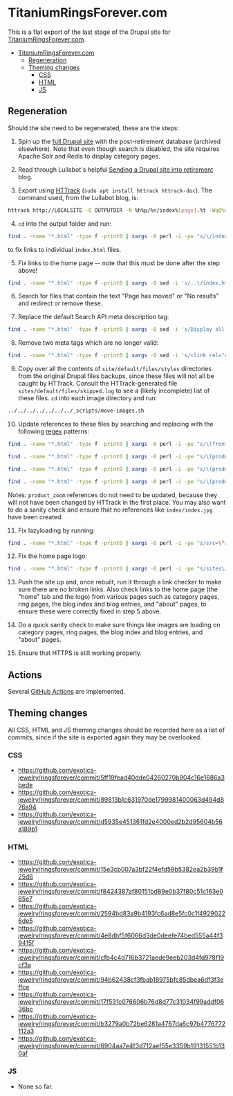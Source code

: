 # TitaniumRingsForever.com

This is a flat export of the last stage of the Drupal site for
[TitaniumRingsForever.com](https://titaniumringsforever.com).

<!-- The following section, from "ts" to "te", is an automatically-generated
  table of contents, updated whenever this file changes. Do not edit within
  this section. -->

<!--ts-->
   * [TitaniumRingsForever.com](#titaniumringsforevercom)
      * [Regeneration](#regeneration)
      * [Theming changes](#theming-changes)
         * [CSS](#css)
         * [HTML](#html)
         * [JS](#js)

<!-- Added by: runner, at: Thu Jan 14 03:09:42 UTC 2021 -->

<!--te-->

## Regeneration

Should the site need to be regenerated, these are the steps:

1. Spin up the [full Drupal
site](https://github.com/exotica-jewelry/archived-ringsforever-pantheon) with
the post-retirement database (archived elsewhere). Note that even though search
is disabled, the site requires Apache Solr and Redis to display category pages.

2. Read through Lullabot's helpful [Sending a Drupal site into
retirement](https://www.lullabot.com/articles/sending-drupal-site-retirement-using-httrack)
blog.

3. Export using [HTTrack](https://www.httrack.com)
(`sudo apt install httrack httrack-doc`). The command used, from the Lullabot
blog, is:

```sh
httrack http://LOCALSITE -O OUTPUTDIR -N %h%p/%n/index%[page].%t -WqQ%v -s0 -%F ""
```

4. `cd` into the output folder and run:

```sh
find . -name "*.html" -type f -print0 | xargs -0 perl -i -pe "s/\/index.html/\//g"
```

to fix links to individual `index.html` files.

5. Fix links to the home page -- note that this must be done after the step
above!

```sh
find . -name "*.html" -type f -print0 | xargs -0 sed -i 's/..\/index.html/\//g' && find . -name "*.html" -type f -print0 | xargs -0 sed -i 's/..\/..\/index.html/\//g' && find . -name "*.html" -type f -print0 | xargs -0 sed -i 's/..\/..\/..\/index.html/\//g'
```

6. Search for files that contain the text "Page has moved" or "No results" and
redirect or remove these.

7. Replace the default Search API meta description tag:

```sh
find . -name "*.html" -type f -print0 | xargs -0 sed -i 's/Display all the products that are available, using Search API/Our catalog of handcrafted titanium wedding rings./g'
```

8. Remove two meta tags which are no longer valid:

```sh
find . -name "*.html" -type f -print0 | xargs -0 sed -i 's/<link rel="canonical" href="index.html" \/>//g' && find . -name "*.html" -type f -print0 | xargs -0 sed -i 's/<link rel="shortlink" href="index.html" \/>//g'
```

9. Copy over all the contents of `site/default/files/styles` directories from
the original Drupal files backups, since these files will not all be caught by
HTTrack. Consult the HTTrack-generated file `sites/default/files/skipped.log` to
see a (likely incomplete) list of these files. `cd` into each image directory
and run:

```sh
../../../../../../../_scripts/move-images.sh
```

10. Update references to these files by searching and replacing with the
following [regex](https://regex101.com/) patterns:

```sh
find . -name "*.html" -type f -print0 | xargs -0 perl -i -pe "s/\(frontpage_block\)\/public\/rings\/\([^\/]*?\)\.jpg/$1\/public\/rings\/$2\/index\.jpg/g"
```

```sh
find . -name "*.html" -type f -print0 | xargs -0 perl -i -pe "s/\(product_full\)\/public\/rings\/\([^\/]*?\)\.jpg/$1\/public\/rings\/$2\/index\.jpg/g"
```

```sh
find . -name "*.html" -type f -print0 | xargs -0 perl -i -pe "s/\(product_medium\)\/public\/rings\/\([^\/]*?\)\.jpg/$1\/public\/rings\/$2\/index\.jpg/g"
```

```sh
find . -name "*.html" -type f -print0 | xargs -0 perl -i -pe "s/\(product_thumbnail\)\/public\/rings\/\([^\/]*?\)\.jpg/$1\/public\/rings\/$2\/index\.jpg/g"
```

Notes: `product_zoom` references do not need to be updated, because they will
not have been changed by HTTrack in the first place. You may also want to do a
sanity check and ensure that no references like `index/index.jpg` have been
created.

11. Fix lazyloading by running:

```sh
find . -name "*.html" -type f -print0 | xargs -0 perl -i -pe "s/src=\"sites\/all\/themes\/lazyloader-image-placeholder\/\"/src=\"data:image\/gif;base64,R0lGODlhAQABAIAAAAAAAP\/\/\/yH5BAEAAAAALAAAAAABAAEAAAIBRAA7\"/g" && find . -name "*.html" -type f -print0 | xargs -0 perl -i -pe "s/src=\"\.\.\/sites\/all\/themes\/lazyloader-image-placeholder\/\"/src=\"data:image\/gif;base64,R0lGODlhAQABAIAAAAAAAP\/\/\/yH5BAEAAAAALAAAAAABAAEAAAIBRAA7\"/g" && find . -name "*.html" -type f -print0 | xargs -0 perl -i -pe "s/src=\"\.\.\/\.\.\/sites\/all\/themes\/lazyloader-image-placeholder\/\"/src=\"data:image\/gif;base64,R0lGODlhAQABAIAAAAAAAP\/\/\/yH5BAEAAAAALAAAAAABAAEAAAIBRAA7\"/g" && find . -name "*.html" -type f -print0 | xargs -0 perl -i -pe "s/src=\"\.\.\/\.\.\/\.\.\/sites\/all\/themes\/lazyloader-image-placeholder\/\"/src=\"data:image\/gif;base64,R0lGODlhAQABAIAAAAAAAP\/\/\/yH5BAEAAAAALAAAAAABAAEAAAIBRAA7\"/g" && find . -name "*.html" -type f -print0 | xargs -0 perl -i -pe "s/src=\"\.\.\/\.\.\/\.\.\/\.\.\/sites\/all\/themes\/lazyloader-image-placeholder\/\"/src=\"data:image\/gif;base64,R0lGODlhAQABAIAAAAAAAP\/\/\/yH5BAEAAAAALAAAAAABAAEAAAIBRAA7\"/g"
```

12. Fix the home page logo:

```sh
find . -name "*.html" -type f -print0 | xargs -0 perl -i -pe "s/sites\/default\/files\/exologo2010\.jpg/sites\/default\/files\/exologo2010\/index.jpg/g"
```

13. Push the site up and, once rebuilt, run it through a link checker to make
sure there are no broken links. Also check links to the home page (the "home"
tab and the logo) from various pages such as category pages, ring pages, the
blog index and blog entries, and "about" pages, to ensure these were correctly
fixed in step 5 above.

14. Do a quick sanity check to make sure things like images are loading on
category pages, ring pages, the blog index and blog entries, and "about" pages.

15. Ensure that HTTPS is still working properly.

## Actions

Several [GitHub Actions](https://docs.github.com/en/free-pro-team@latest/actions) are implemented.

## Theming changes

All CSS, HTML and JS theming changes should be recorded here as a list of
commits, since if the site is exported again they may be overlooked.

### CSS
- https://github.com/exotica-jewelry/ringsforever/commit/5ff19fead40dde04260270b904c16e1686a3bede
- https://github.com/exotica-jewelry/ringsforever/commit/89813b1c631970de1799981400063d494d876a94
- https://github.com/exotica-jewelry/ringsforever/commit/d5935e451361fd2e4000ed2b2d95604b56a189b1

### HTML
- https://github.com/exotica-jewelry/ringsforever/commit/15e3cb007a3bf22f4efd59b5382ea2b39b1f25d6
- https://github.com/exotica-jewelry/ringsforever/commit/f8424387af80151bd89e0b37f80c51c163e065e7
- https://github.com/exotica-jewelry/ringsforever/commit/2594bd83a9b4193fc6ad8e5fc0c1f49290226de5
- https://github.com/exotica-jewelry/ringsforever/commit/4e8dbf5f6066d3de0deefe74bed555a44f39415f
- https://github.com/exotica-jewelry/ringsforever/commit/cfb4c4d716b3721aede9eeb203d4fd978f19cf3a
- https://github.com/exotica-jewelry/ringsforever/commit/94b62438cf3fbab18975bfc85dbea6df3f3effce
- https://github.com/exotica-jewelry/ringsforever/commit/17f531c076606b76d8d77c31034f99addf0636bc
- https://github.com/exotica-jewelry/ringsforever/commit/b3279a0b72be6281a4767da6c97b4776772112a3
- https://github.com/exotica-jewelry/ringsforever/commit/6904aa7e4f3d712aef55e3359b19131551b130af

### JS

- None so far.